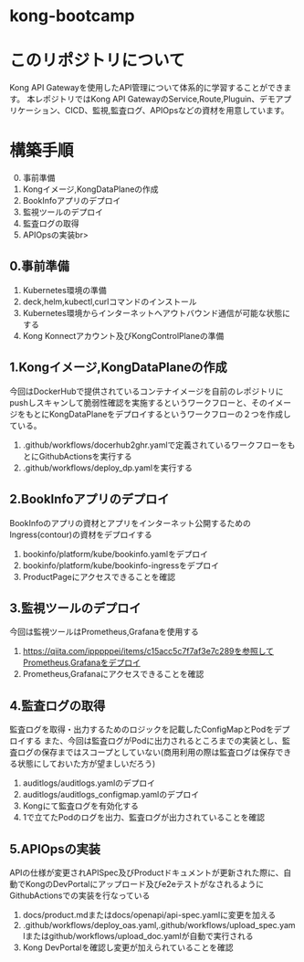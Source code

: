 # kong-bootcamp

# このリポジトリについて
Kong API Gatewayを使用したAPI管理について体系的に学習することができます。
本レポジトリではKong API GatewayのService,Route,Pluguin、デモアプリケーション、CICD、監視,監査ログ、APIOpsなどの資材を用意しています。

# 構築手順
0. 事前準備<br>
1. Kongイメージ,KongDataPlaneの作成<br>
2. BookInfoアプリのデプロイ<br>
3. 監視ツールのデプロイ<br>
4. 監査ログの取得<br>
5. APIOpsの実装br>

## 0.事前準備
1. Kubernetes環境の準備
2. deck,helm,kubectl,curlコマンドのインストール
3. Kubernetes環境からインターネットへアウトバウンド通信が可能な状態にする
4. Kong Konnectアカウント及びKongControlPlaneの準備

## 1.Kongイメージ,KongDataPlaneの作成
今回はDockerHubで提供されているコンテナイメージを自前のレポジトリにpushしスキャンして脆弱性確認を実施するというワークフローと、そのイメージをもとにKongDataPlaneをデプロイするというワークフローの２つを作成している。

1. .github/workflows/docerhub2ghr.yamlで定義されているワークフローをもとにGithubActionsを実行する
2. .github/workflows/deploy_dp.yamlを実行する

## 2.BookInfoアプリのデプロイ
BookInfoのアプリの資材とアプリをインターネット公開するためのIngress(contour)の資材をデプロイする

1. bookinfo/platform/kube/bookinfo.yamlをデプロイ
2. bookinfo/platform/kube/bookinfo-ingressをデプロイ
3. ProductPageにアクセスできることを確認

## 3.監視ツールのデプロイ
今回は監視ツールはPrometheus,Grafanaを使用する

1. https://qiita.com/ipppppei/items/c15acc5c7f7af3e7c289を参照してPrometheus,Grafanaをデプロイ
2. Prometheus,Grafanaにアクセスできることを確認

## 4.監査ログの取得
監査ログを取得・出力するためのロジックを記載したConfigMapとPodをデプロイする
また、今回は監査ログがPodに出力されるところまでの実装とし、監査ログの保存まではスコープとしていない(商用利用の際は監査ログは保存できる状態にしておいた方が望ましいだろう)

1. auditlogs/auditlogs.yamlのデプロイ
2. auditlogs/auditlogs_configmap.yamlのデプロイ
3. Kongにて監査ログを有効化する
4. 1で立てたPodのログを出力、監査ログが出力されていることを確認

## 5.APIOpsの実装
APIの仕様が変更されAPISpec及びProductドキュメントが更新された際に、自動でKongのDevPortalにアップロード及びe2eテストがなされるようにGithubActionsでの実装を行なっている

1. docs/product.mdまたはdocs/openapi/api-spec.yamlに変更を加える
2. .github/workflows/deploy_oas.yaml,.github/workflows/upload_spec.yamlまたはgithub/workflows/upload_doc.yamlが自動で実行される
3. Kong DevPortalを確認し変更が加えられていることを確認
